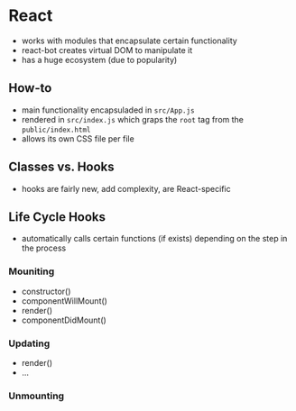 # React

- works with modules that encapsulate certain functionality
- react-bot creates virtual DOM to manipulate it
- has a huge ecosystem (due to popularity)

## How-to

- main functionality encapsuladed in `src/App.js`
- rendered in `src/index.js` which graps the `root` tag from the `public/index.html`
- allows its own CSS file per file

## Classes vs. Hooks

- hooks are fairly new, add complexity, are React-specific

## Life Cycle Hooks

- automatically calls certain functions (if exists) depending on the step in the process

### Mouniting

- constructor()
- componentWillMount()
- render()
- componentDidMount()

### Updating

- render()
- ...

### Unmounting
